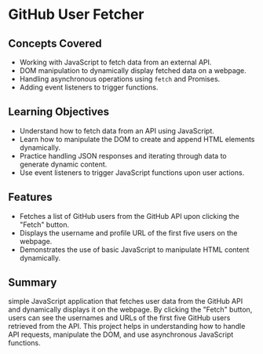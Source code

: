 # GitHub User Fetcher

## Concepts Covered

- Working with JavaScript to fetch data from an external API.
- DOM manipulation to dynamically display fetched data on a webpage.
- Handling asynchronous operations using `fetch` and Promises.
- Adding event listeners to trigger functions.

## Learning Objectives

- Understand how to fetch data from an API using JavaScript.
- Learn how to manipulate the DOM to create and append HTML elements dynamically.
- Practice handling JSON responses and iterating through data to generate dynamic content.
- Use event listeners to trigger JavaScript functions upon user actions.

## Features

- Fetches a list of GitHub users from the GitHub API upon clicking the "Fetch" button.
- Displays the username and profile URL of the first five users on the webpage.
- Demonstrates the use of basic JavaScript to manipulate HTML content dynamically.

## Summary

simple JavaScript application that fetches user data from the GitHub API and dynamically displays it on the webpage. By clicking the "Fetch" button, users can see the usernames and URLs of the first five GitHub users retrieved from the API. This project helps in understanding how to handle API requests, manipulate the DOM, and use asynchronous JavaScript functions.
